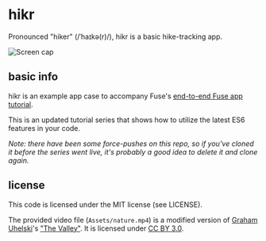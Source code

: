 # hikr
Pronounced "hiker" (/ˈhaɪkə(r)/), hikr is a basic hike-tracking app.

![Screen cap](https://github.com/fusetools/hikr/blob/master/hikr.gif)

## basic info
hikr is an example app case to accompany Fuse's [end-to-end Fuse app tutorial](https://www.fusetools.com/docs/tutorial/tutorial).

This is an updated tutorial series that shows how to utilize the latest ES6 features in your code.

_Note: there have been some force-pushes on this repo, so if you've cloned it before the series went live, it's probably a good idea to delete it and clone again._

## license
This code is licensed under the MIT license (see LICENSE).

The provided video file (`Assets/nature.mp4`) is a modified version of [Graham Uhelski](https://vimeo.com/mankindfilms)'s ["The Valley"](http://mazwai.com/#/videos/220). It is licensed under [CC BY 3.0](https://creativecommons.org/licenses/by/3.0/).
